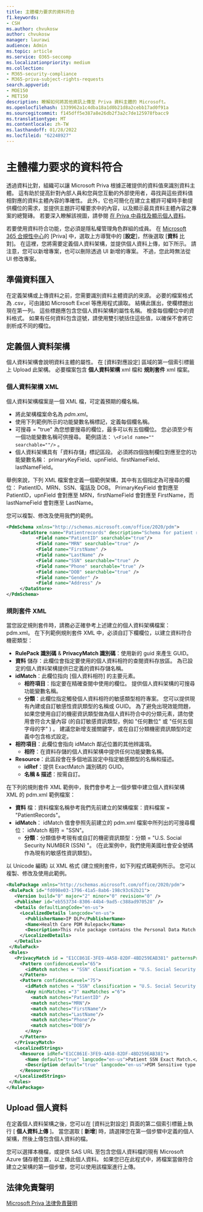 ```yaml
---
title: 主體權力要求的資料符合
f1.keywords:
- CSH
ms.author: chvukosw
author: chvukosw
manager: laurawi
audience: Admin
ms.topic: article
ms.service: O365-seccomp
ms.localizationpriority: medium
ms.collection:
- M365-security-compliance
- M365-priva-subject-rights-requests
search.appverid:
- MOE150
- MET150
description: 瞭解如何將其他資訊上傳至 Priva 資料主體的 Microsoft。
ms.openlocfilehash: 1339962a1c4dba18a1d0b21d8a2cebb17ad0f91a
ms.sourcegitcommit: f145dff5e387a8e26db2f3a2c7de125978fbacc9
ms.translationtype: MT
ms.contentlocale: zh-TW
ms.lasthandoff: 01/28/2022
ms.locfileid: "62248927"
---
```

# <a name="data-matching-for-subject-rights-requests"></a>主體權力要求的資料符合

透過資料比對，組織可以讓 Microsoft Priva 根據正確提供的資料值來識別資料主體。 這有助於提高針對內部人員和您與您互動的外部使用者，尋找與這些資料值相對應的資料主體內容的準確性。 此外，它也可簡化在建立主體許可權時手動提供欄位的需求，並提供主題許可權要求中的內容，以及顯示最具資料主體內容之專案的總覽磚。 若要深入瞭解該視圖，請參閱 [在 Priva 中尋找及顯示個人資料](priva-data-profile.md#items-with-the-most-data-subject-content)。

若要使用資料符合功能，您必須是隱私權管理角色群組的成員。 在 [Microsoft 365 合規性中心](https://compliance.microsoft.com/)的 [Priva] 中，選取上方導覽中的 [**設定**]，然後選取 [**資料** 比對]。 在這裡，您將需要定義個人資料架構，並提供個人資料上傳，如下所示。 請注意，您可以新增專案，也可以刪除透過 UI 新增的專案。 不過，您此時無法從 UI 修改專案。

## <a name="prepare-for-data-import"></a>準備資料匯入

在定義架構或上傳資料之前，您需要識別資料主體資訊的來源。 必要的檔案格式為 .csv，可由諸如 Microsoft Excel 等應用程式讀取。 結構此匯出，使欄標題出現在第一列。 這些標題應包含您個人資料架構的屬性名稱。 檢查每個欄位中的資料格式。 如果有任何資料包含逗號，請使用雙引號括住這些值，以確保不會將它剖析成不同的欄位。

## <a name="define-the-personal-data-schema"></a>定義個人資料架構

個人資料架構會說明資料主體的屬性。 在 [資料對應設定] 區域的第一個索引標籤上 Upload 此架構。 必要檔案包含 **個人資料架構** xml 檔和 **規則套件** xml 檔案。

### <a name="personal-data-schema-xml"></a>個人資料架構 XML

個人資料架構檔案是一個 XML 檔，可定義預期的欄名稱。

- 將此架構檔案命名為 *pdm.xml*。
- 使用下列範例所示的功能變數名稱標記，定義每個欄名稱。
- 可搜尋 = "true" 為您想要搜尋的欄位，最多可以有五個欄位。 您必須至少有一個功能變數名稱可供搜尋。 範例語法： `\<Field name="" searchable=""/>` 。
- 個人資料架構具有「資料存儲」標記區段。 必須將四個強制欄位對應至您的功能變數名稱： primaryKeyField、upnField、firstNameField、lastNameField。

舉例來說，下列 XML 檔案會定義一個範例架構，其中有五個指定為可搜尋的欄位： PatientID、MRN、SSN、電話及 DOB。 PrimaryKeyField 會對應至 PatientID，upnField 會對應至 MRN，firstNameField 會對應至 FirstName，而 lastNameField 會對應至 LastName。

您可以複製、修改及使用我們的範例。

 ```xml
<PdmSchema xmlns="http://schemas.microsoft.com/office/2020/pdm">
      <DataStore name="Patientrecords" description="Schema for patient records" version="1" primaryKeyField="PatientID" upnField="MRN" firstNameField="FirstName" lastNameField="LastName">
            <Field name="PatientID" searchable="true"/>
            <Field name="MRN" searchable="true" />
            <Field name="FirstName" />
            <Field name="LastName" />
            <Field name="SSN" searchable="true" />
            <Field name="Phone" searchable="true" />
            <Field name="DOB" searchable="true" />
            <Field name="Gender" />
            <Field name="Address" />
      </DataStore>
</PdmSchema>
 ```

### <a name="rule-package-xml"></a>規則套件 XML

當您設定規則套件時，請務必正確參考上述建立的個人資料架構檔案： pdm.xml。 在下列範例規則套件 XML 中，必須自訂下欄欄位，以建立資料符合機密類型：

- **RulePack 識別碼**  & **PrivacyMatch 識別碼**：使用新的 guid 來產生 GUID。
- **資料** 儲存：此欄位會指定要使用的個人資料相符的查閱資料存放區。 為已設定的個人資料架構提供已定義的資料存儲名稱。
- **idMatch**：此欄位指向 [個人資料相符] 的主要元素。
  - **相符項目**：指定要在精確查閱中使用的欄位。 提供個人資料架構的可搜尋功能變數名稱。
  - **分類**：此欄位指定觸發個人資料相符的敏感類型相符專案。 您可以提供現有內建或自訂敏感性資訊類型的名稱或 GUID。 為了避免出現效能問題，如果您使用自訂的機密資訊類型做為個人資料符合中的分類元素，請勿使用會符合大量內容 (的自訂敏感資訊類型，例如 "任何數位" 或 "任何五個字母的字" ) 。 建議您新增支援關鍵字，或在自訂分類機密資訊類型的定義中包含格式設定。
- **相符項目**：此欄位會指向 idMatch 鄰近位置的其他辨識項。
  - **相符**：在資料存儲的個人資料架構中提供任何功能變數名稱。
- **Resource**：此區段會在多個地區設定中指定敏感類型的名稱和描述。
  - **idRef**：提供 ExactMatch 識別碼的 GUID。
  - **名稱 & 描述**：按需自訂。

在下列的規則套件 XML 範例中，我們會參考上一個步驟中建立個人資料架構 XML 的 pdm.xml 範例檔案：

- **資料** 檔：資料檔案名稱參考我們先前建立的架構檔案：資料檔案 = "PatientRecords"。
- **idMatch**： idMatch 值會參照先前建立的 pdm.xml 檔案中所列出的可搜尋欄位： idMatch 相符 = "SSN"。
  - **分類**：分類值參考現有或自訂的機密資訊類型：分類 = "U.S. Social Security NUMBER (SSN) "。 (在此案例中，我們使用美國社會安全號碼作為現有的敏感性資訊類型)。

以 Unicode 編碼) 以 XML 格式 (建立規則套件，如下列程式碼範例所示。 您可以複製、修改及使用此範例。

 ```xml
<RulePackage xmlns="http://schemas.microsoft.com/office/2020/pdm">
  <RulePack id="fd098e03-1796-41a5-8ab6-198c93c62b21">
    <Version build="0" major="2" minor="0" revision="0" />
    <Publisher id="eb553734-8306-44b4-9ad5-c388ad970528" />
    <Details defaultLangCode="en-us">
      <LocalizedDetails langcode="en-us">
        <PublisherName>IP DLP</PublisherName>
        <Name>Health Care PDM Rulepack</Name>
        <Description>This rule package contains the Personal Data Match sensitive type for health care sensitive types.</Description>
      </LocalizedDetails>
    </Details>
  </RulePack>
  <Rules>
    <PrivacyMatch id = "E1CC861E-3FE9-4A58-82DF-4BD259EAB381" patternsProximity = "300" dataStore ="PatientRecords" recommendedConfidence = "65" >
      <Pattern confidenceLevel="65">
        <idMatch matches = "SSN" classification = "U.S. Social Security Number (SSN)" />
      </Pattern>
      <Pattern confidenceLevel="75">
        <idMatch matches = "SSN" classification = "U.S. Social Security Number (SSN)" />
        <Any minMatches ="3" maxMatches ="6">
          <match matches="PatientID" />
          <match matches="MRN"/>
          <match matches="FirstName"/>
          <match matches="LastName"/>
          <match matches="Phone"/>
          <match matches="DOB"/>
        </Any>
      </Pattern>
    </PrivacyMatch>
    <LocalizedStrings>
      <Resource idRef="E1CC861E-3FE9-4A58-82DF-4BD259EAB381">
        <Name default="true" langcode="en-us">Patient SSN Exact Match.</Name>
        <Description default="true" langcode="en-us">PDM Sensitive type for detecting Patient SSN.</Description>
      </Resource>
    </LocalizedStrings>
  </Rules>
</RulePackage>
 ```

## <a name="upload-personal-data"></a>Upload 個人資料
在定義個人資料架構之後，您可以在 [資料比對設定] 頁面的第二個索引標籤上執行 [ **個人資料上傳** ]。 當您選取 [ **新增**] 時，請選擇您在第一個步驟中定義的個人架構，然後上傳包含個人資料的檔。

您可以選擇本機檔，或提供 SAS URL 至包含您個人資料檔的現有 Microsoft Azure 儲存體位置，以上傳此個人資料。
如果您已在此程式中，將檔案當做符合建立之架構的第一個步驟，您可以使用該檔案進行上傳。

## <a name="legal-disclaimer"></a>法律免責聲明

[Microsoft Priva 法律免責聲明](priva-disclaimer.md)
